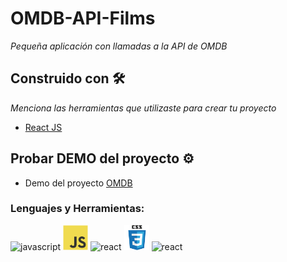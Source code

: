 # OMDB-API-Films

_Pequeña aplicación con llamadas a la API de OMDB_

## Construido con 🛠️

_Menciona las herramientas que utilizaste para crear tu proyecto_

* [React JS](https://es.reactjs.org/) 


## Probar DEMO del proyecto ⚙️
- Demo del proyecto [OMDB](https://danielcgilibert.github.io/OMDb-API-Films/)


<h3 align="left">Lenguajes y Herramientas:</h3>

<p align="left"> 
  
  <img src="https://icons-for-free.com/iconfiles/png/512/icon++html+icon-1320194800994962643.png" alt="javascript" width="40" height="40"/>
  
 <img src="https://raw.githubusercontent.com/devicons/devicon/master/icons/javascript/javascript-original.svg" alt="javascript" width="40" height="40"/> 
  
<img src="https://cdn.worldvectorlogo.com/logos/react-1.svg" alt="react" width="40" height="40"/>
  
<img src="https://raw.githubusercontent.com/github/explore/6c6508f34230f0ac0d49e847a326429eefbfc030/topics/css/css.png" alt="react" width="40" height="40"/> 

<img src="https://cdn.icon-icons.com/icons2/2107/PNG/512/file_type_tailwind_icon_130128.png" alt="react" width="40" height="40"/>

</p>
